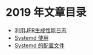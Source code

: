 # 2019 年文章目录

* [利用JFR生成性能日志](04/利用JFR生成性能日志.md)
* [Systemd 使用](06/Systemd使用.md)
* [Systemd 的配置文件](06/Systemd配置文件.md)
